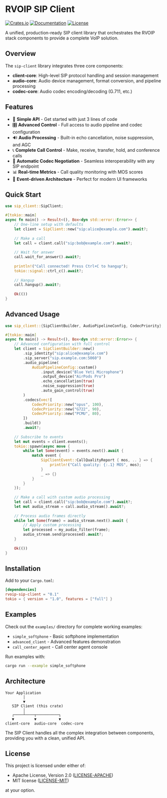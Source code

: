 # RVOIP SIP Client

[![Crates.io](https://img.shields.io/crates/v/rvoip-sip-client.svg)](https://crates.io/crates/rvoip-sip-client)
[![Documentation](https://docs.rs/rvoip-sip-client/badge.svg)](https://docs.rs/rvoip-sip-client)
[![License](https://img.shields.io/badge/license-MIT%20OR%20Apache--2.0-blue.svg)](LICENSE)

A unified, production-ready SIP client library that orchestrates the RVOIP stack components to provide a complete VoIP solution.

## Overview

The `sip-client` library integrates three core components:
- **client-core**: High-level SIP protocol handling and session management
- **audio-core**: Audio device management, format conversion, and pipeline processing
- **codec-core**: Audio codec encoding/decoding (G.711, etc.)

## Features

- 🚀 **Simple API** - Get started with just 3 lines of code
- 🎛️ **Advanced Control** - Full access to audio pipeline and codec configuration
- 🔊 **Audio Processing** - Built-in echo cancellation, noise suppression, and AGC
- 📞 **Complete Call Control** - Make, receive, transfer, hold, and conference calls
- 🎯 **Automatic Codec Negotiation** - Seamless interoperability with any SIP endpoint
- 📊 **Real-time Metrics** - Call quality monitoring with MOS scores
- 🔄 **Event-driven Architecture** - Perfect for modern UI frameworks

## Quick Start

```rust
use sip_client::SipClient;

#[tokio::main]
async fn main() -> Result<(), Box<dyn std::error::Error>> {
    // One-line setup with defaults
    let client = SipClient::new("sip:alice@example.com").await?;
    
    // Make a call
    let call = client.call("sip:bob@example.com").await?;
    
    // Wait for answer
    call.wait_for_answer().await?;
    
    println!("Call connected! Press Ctrl+C to hangup");
    tokio::signal::ctrl_c().await?;
    
    // Hangup
    call.hangup().await?;
    
    Ok(())
}
```

## Advanced Usage

```rust
use sip_client::{SipClientBuilder, AudioPipelineConfig, CodecPriority};

#[tokio::main]
async fn main() -> Result<(), Box<dyn std::error::Error>> {
    // Advanced configuration with full control
    let client = SipClientBuilder::new()
        .sip_identity("sip:alice@example.com")
        .sip_server("sip.example.com:5060")
        .audio_pipeline(
            AudioPipelineConfig::custom()
                .input_device("Blue Yeti Microphone")
                .output_device("AirPods Pro")
                .echo_cancellation(true)
                .noise_suppression(true)
                .auto_gain_control(true)
        )
        .codecs(vec![
            CodecPriority::new("opus", 100),
            CodecPriority::new("G722", 90),
            CodecPriority::new("PCMU", 80),
        ])
        .build()
        .await?;
    
    // Subscribe to events
    let mut events = client.events();
    tokio::spawn(async move {
        while let Some(event) = events.next().await {
            match event {
                SipClientEvent::CallQualityReport { mos, .. } => {
                    println!("Call quality: {:.1} MOS", mos);
                }
                _ => {}
            }
        }
    });
    
    // Make a call with custom audio processing
    let call = client.call("sip:bob@example.com").await?;
    let mut audio_stream = call.audio_stream().await?;
    
    // Process audio frames directly
    while let Some(frame) = audio_stream.next().await {
        // Apply custom processing
        let processed = my_audio_filter(frame);
        audio_stream.send(processed).await?;
    }
    
    Ok(())
}
```

## Installation

Add to your `Cargo.toml`:

```toml
[dependencies]
rvoip-sip-client = "0.1"
tokio = { version = "1.0", features = ["full"] }
```

## Examples

Check out the `examples/` directory for complete working examples:

- `simple_softphone` - Basic softphone implementation
- `advanced_client` - Advanced features demonstration
- `call_center_agent` - Call center agent console

Run examples with:

```bash
cargo run --example simple_softphone
```

## Architecture

```
Your Application
        │
        ▼
   SIP Client (this crate)
        │
   ┌────┴────┬──────────┐
   ▼         ▼          ▼
client-core  audio-core  codec-core
```

The SIP Client handles all the complex integration between components, providing you with a clean, unified API.

## License

This project is licensed under either of:

- Apache License, Version 2.0 ([LICENSE-APACHE](LICENSE-APACHE))
- MIT license ([LICENSE-MIT](LICENSE-MIT))

at your option.